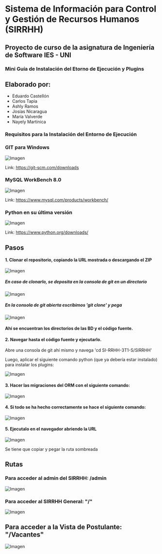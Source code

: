 # Sistema de Información para Control y Gestión de Recursos Humanos (SIRRHH)  

## Proyecto de curso de la asignatura de Ingeniería de Software IES - UNI 

### Mini Guía de Instalación del Etorno de Ejecución y Plugins

## Elaborado por:
- Eduardo Castellón
- Carlos Tapia
- Ashly Ramos
- Josías Nicaragua
- María Valverde
- Nayely Martinica

### Requisitos para la Instalación del Entorno de Ejecución

### GIT para Windows

![Imagen](./img/git.png)

Link:
<https://git-scm.com/downloads>


### MySQL WorkBench 8.0

![Imagen](./img/mysql.png)

Link:
<https://www.mysql.com/products/workbench/>

### Python en su última versión

![Imagen](./img/python.png)

Link:
<https://www.python.org/downloads/>

## Pasos

#### 1. Clonar el repositorio, copiando la URL mostrada o descargando el ZIP

![Imagen](./img/gitclone.png)

##### En caso de clonarlo, se deposita en la consola de git en un directorio

![Imagen](./img/bashhere.png)

##### En la consola de git abierta escribimos 'git clone' y pega

![Imagen](./img/clone.png)

#### Ahi se encuentran los directorios de las BD y el código fuente.

#### 2. Navegar hasta el código fuente y ejecutarlo.

Abre una consola de git ahí mismo y navega 'cd SI-RRHH-3T1-S/SIRRHH'

Luego, aplicar el siguiente comando python (que ya debería estar instalado) para instalar los plugins:

![Imagen](./img/require.png)

#### 3. Hacer las migraciones del ORM con el siguiente comando:

![Imagen](./img/migrate.png)

#### 4. Si todo se ha hecho correctamente se hace el siguiente comando:

![Imagen](./img/run.png)

#### 5. Ejecutalo en el navegador abriendo la URL

![Imagen](./img/open.png)

Se tiene que copiar y pegar la ruta sombreada

## Rutas

### Para acceder al admin del SIRRHH: /admin
![Imagen](./img/admin.png)


### Para acceder al SIRRHH General: "/"
![Imagen](./img/sirrhh.png)


## Para acceder a la Vista de Postulante: "/Vacantes"
![Imagen](./img/vacantes.png)
